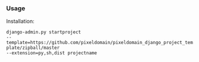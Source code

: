 ### Usage

Installation:

`django-admin.py startproject`  
`--template=https://github.com/pixeldomain/pixeldomain_django_project_template/zipball/master`  
`--extension=py,sh,dist projectname`